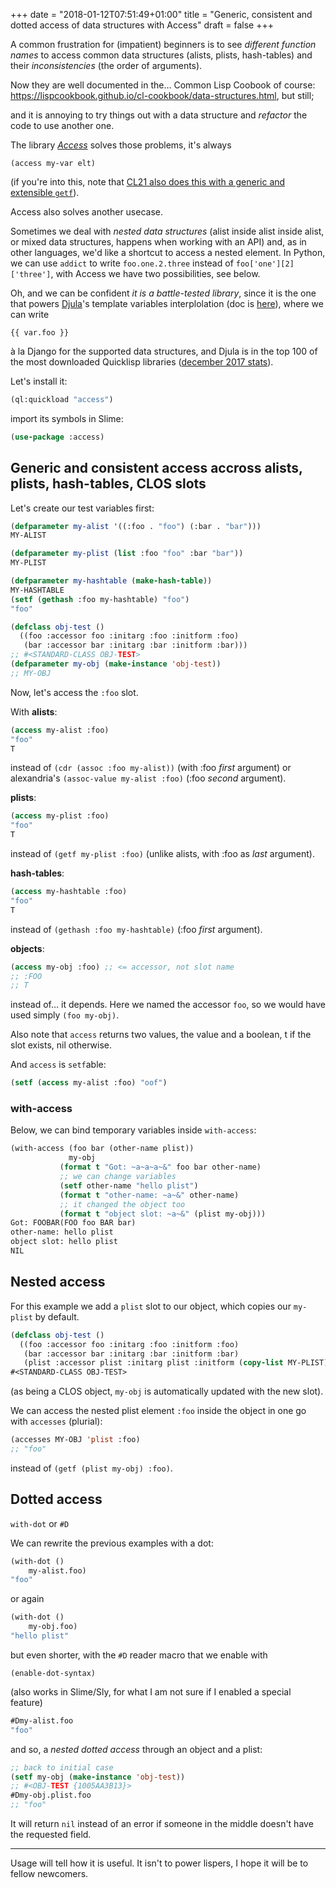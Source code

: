 +++
date = "2018-01-12T07:51:49+01:00"
title = "Generic, consistent and dotted access of data structures with Access"
draft = false
+++

A common frustration for (impatient) beginners is to see *different
function names* to access common data structures (alists, plists,
hash-tables) and their *inconsistencies* (the order of arguments).

Now they are well documented in the… Common Lisp Coobook of course:
https://lispcookbook.github.io/cl-cookbook/data-structures.html, but
still;

and it is annoying to try things out with a data structure and
*refactor* the code to use another one.

The library *[Access](https://github.com/AccelerationNet/access/)*
solves those problems, it's always

    (access my-var elt)


(if you're into this, note that [CL21 also does this with a generic and extensible `getf`](https://lispcookbook.github.io/cl-cookbook/cl21.html#generic-functions)).

Access also solves another usecase.

Sometimes we deal with *nested data structures* (alist inside alist
inside alist, or mixed data structures, happens when working with an
API) and, as in other languages, we'd like a shortcut to access a
nested element. In Python, we can use `addict` to write
`foo.one.2.three` instead of `foo['one'][2]['three']`, with Access we
have two possibilities, see below.


Oh, and we can be confident *it is a battle-tested library*, since it
is the one that powers [Djula](https://github.com/mmontone/djula/)'s
template variables interplolation (doc is
[here](http://mmontone.github.io/djula/doc/build/html/variables.html)), where we can write

    {{ var.foo }}

à la Django for the supported data structures, and Djula is in the top 100 of the most downloaded Quicklisp libraries ([december 2017 stats](http://blog.quicklisp.org/2018/01/download-stats-for-december-2017.html)).


Let's install it:

~~~lisp
(ql:quickload "access")
~~~

import its symbols in Slime:

~~~lisp
(use-package :access)
~~~


## Generic and consistent access accross alists, plists, hash-tables, CLOS slots

Let's create our test variables first:

~~~lisp
(defparameter my-alist '((:foo . "foo") (:bar . "bar")))
MY-ALIST
~~~

~~~lisp
(defparameter my-plist (list :foo "foo" :bar "bar"))
MY-PLIST
~~~

~~~lisp
(defparameter my-hashtable (make-hash-table))
MY-HASHTABLE
(setf (gethash :foo my-hashtable) "foo")
"foo"
~~~

~~~lisp
(defclass obj-test ()
  ((foo :accessor foo :initarg :foo :initform :foo)
   (bar :accessor bar :initarg :bar :initform :bar)))
;; #<STANDARD-CLASS OBJ-TEST>
(defparameter my-obj (make-instance 'obj-test))
;; MY-OBJ
~~~

Now, let's access the `:foo` slot.

With **alists**:

~~~lisp
(access my-alist :foo)
"foo"
T
~~~

instead of `(cdr (assoc :foo my-alist))` (with :foo *first* argument) or alexandria's `(assoc-value my-alist :foo)` (:foo *second* argument).

**plists**:

~~~lisp
(access my-plist :foo)
"foo"
T
~~~

instead of `(getf my-plist :foo)` (unlike alists, with :foo as *last* argument).


**hash-tables**:

~~~lisp
(access my-hashtable :foo)
"foo"
T
~~~

instead of `(gethash :foo my-hashtable)` (:foo *first* argument).

**objects**:

~~~lisp
(access my-obj :foo) ;; <= accessor, not slot name
;; :FOO
;; T
~~~

instead of… it depends. Here we named the accessor `foo`, so we would have used simply `(foo my-obj)`.


Also note that `access` returns two values, the value and a boolean, t
if the slot exists, nil otherwise.

And `access` is `setf`able:

~~~lisp
(setf (access my-alist :foo) "oof")
~~~

### with-access

Below, we can bind temporary variables inside `with-access`:

~~~lisp
(with-access (foo bar (other-name plist))
             my-obj
           (format t "Got: ~a~a~a~&" foo bar other-name)
           ;; we can change variables
           (setf other-name "hello plist")
           (format t "other-name: ~a~&" other-name)
           ;; it changed the object too
           (format t "object slot: ~a~&" (plist my-obj)))
Got: FOOBAR(FOO foo BAR bar)
other-name: hello plist
object slot: hello plist
NIL
~~~



## Nested access

For this example we add a `plist` slot to our object, which copies our `my-plist` by default.

~~~lisp
(defclass obj-test ()
  ((foo :accessor foo :initarg :foo :initform :foo)
   (bar :accessor bar :initarg :bar :initform :bar)
   (plist :accessor plist :initarg plist :initform (copy-list MY-PLIST))))
#<STANDARD-CLASS OBJ-TEST>
~~~

(as being a CLOS object, `my-obj` is automatically updated with the new slot).

We can access the nested plist element `:foo` inside the object in one go with `accesses` (plurial):

~~~lisp
(accesses MY-OBJ 'plist :foo)
;; "foo"
~~~

instead of `(getf (plist my-obj) :foo)`.

## Dotted access

`with-dot` or `#D`

We can rewrite the previous examples with a dot:

~~~lisp
(with-dot ()
    my-alist.foo)
"foo"
~~~

or again


~~~lisp
(with-dot ()
    my-obj.foo)
"hello plist"
~~~

but even shorter, with the `#D` reader macro that we enable with

    (enable-dot-syntax)

(also works in Slime/Sly, for what I am not sure if I enabled a special feature)


~~~lisp
#Dmy-alist.foo
"foo"
~~~

and so, a *nested dotted access* through an object and a plist:

~~~lisp
;; back to initial case
(setf my-obj (make-instance 'obj-test))
;; #<OBJ-TEST {1005AA3B13}>
#Dmy-obj.plist.foo
;; "foo"
~~~

It will return `nil` instead of an error if someone in the middle
doesn't have the requested field.

---

Usage will tell how it is useful. It isn't to power lispers, I
hope it will be to fellow newcomers.
